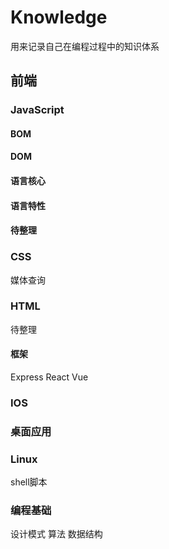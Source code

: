 # Knowledge
用来记录自己在编程过程中的知识体系

## 前端
### JavaScript
#### BOM
#### DOM
#### 语言核心
#### 语言特性
#### 待整理
### CSS
媒体查询
### HTML
待整理
#### 框架
Express
React
Vue

### IOS

### 桌面应用

### Linux
shell脚本

### 编程基础
设计模式
算法
数据结构





